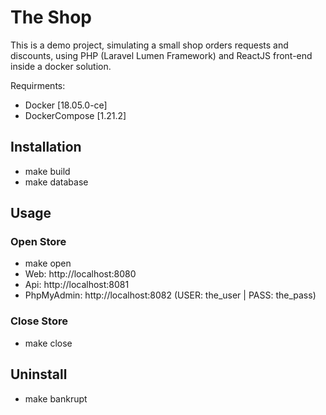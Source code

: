 # The Shop

This is a demo project, simulating a small shop orders requests and discounts, using PHP (Laravel Lumen Framework) and ReactJS front-end inside a docker solution.

Requirments:
* Docker [18.05.0-ce]
* DockerCompose [1.21.2]

## Installation

* make build
* make database

## Usage

### Open Store
* make open
* Web: http://localhost:8080
* Api: http://localhost:8081
* PhpMyAdmin: http://localhost:8082 (USER: the_user | PASS: the_pass)

### Close Store
* make close

## Uninstall
* make bankrupt